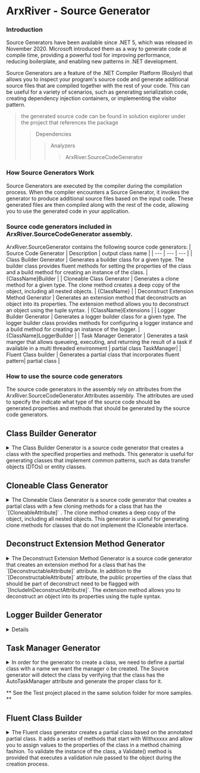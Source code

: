 ﻿<h1>ArxRiver - Source Generator</h1>

<h3>Introduction</h3>
Source Generators have been available since .NET 5, which was released in November 2020. Microsoft introduced them as a way to generate code at compile time, providing a powerful tool for improving performance, reducing boilerplate, and enabling new patterns in .NET development.

Source Generators are a feature of the .NET Compiler Platform (Roslyn) that allows you to inspect your program's source code and generate additional source files that are compiled together with the rest of your code. This can be useful for a variety of scenarios, such as generating serialization code, creating dependency injection containers, or implementing the visitor pattern.

> the generated source code can be found in solution explorer under the project that references the package 
>> Dependencies
>>> Analyzers
>>>> ArxRiver.SourceCodeGenerator


### How Source Generators Work
Source Generators are executed by the compiler during the compilation process. When the compiler encounters a Source Generator, it invokes the generator to produce additional source files based on the input code. These generated files are then compiled along with the rest of the code, allowing you to use the generated code in your application.

### Source code generators included in ArxRiver.SourceCodeGenerator assembly.

ArxRiver.SourceGenerator contains the following source code generators:
| Source Code Generator | Description | output class name |
| --- | --- | --- |
| Class Builder Generator | Generates a builder class for a given type. The builder class provides fluent methods for setting the properties of the class and a build method for creating an instance of the class. | {ClassName}Builder |
| Cloneable Class Generator | Generates a clone method for a given type. The clone method creates a deep copy of the object, including all nested objects. | {ClassName} |
| Deconstruct Extension Method Generator | Generates an extension method that deconstructs an object into its properties. The extension method allows you to deconstruct an object using the tuple syntax. | {ClassName}Extensions |
| Logger Builder Generator | Generates a logger builder class for a given type. The logger builder class provides methods for configuring a logger instance and a build method for creating an instance of the logger. | {ClassName}LoggerBuilder |
| Task Manager Generator | Generates a task manger that allows queueing, executing, and returning the result of a task if available in a multi threaded environment  |  partial class TaskManager|
| Fluent Class builder   | Generates a partial class that incorporates fluent pattern| partial class <classname> |


### How to use the source code generators
The source code generators in the assembly rely on attributes from the ArxRiver.SourceCodeGenerator.Attributes assembly. The attributes are used to specify the indicate what type of the source code should be generated.properties and methods that should be generated by the source code generators.


## Class Builder Generator
<details>
<summary>
The Class Builder Generator is a source code generator that creates a class with the specified properties and methods. This generator is useful for generating classes that implement common patterns, such as data transfer objects (DTOs) or entity classes.
</summary>

To utilize the Class Builder Generator, you should annotate your class with the [AutoClassBuilderAttribute] attribute and define the properties and methods you want to include. If there are properties you wish to exclude from the generated code, you can use the [SkipClassBuilderAttributeName] attribute.

```csharp
[AutoClassBuilder]
public class Client
{
    public int Id { get; set; }
    public string? Name { get; set; }
    public string? Email { get; set; }
    public string? PhoneNumber { get; set; }
    public Address? Address { get; set; }
    public Note? Note { get; set; }
    public List<Note>? Notes { get; set; }
}

[AutoClassBuilder]
public class Note
{
    public int Id { get; set; }
    public string? Title { get; set; } = null;
    public string? Content { get; set; } = null;
    public DateTime CreationDate { get; set; } = DateTime.Now;
}

[AutoClassBuilder]
public class Address
{
    public string? Street { get; set; }
    public string? City { get; set; }
    public string? State { get; set; }
    public string? ZipCode { get; set; }
}


The auto generated source cod efor the above class will be as follows:

----------------    Auto generated source code for Person class    ----------------

public class ClientBuilder
{
	
	private readonly Client _instance = new Client();
	private readonly AddressBuilder _addressBuilder = AddressBuilder.Create();
	private readonly NoteBuilder _noteBuilder = NoteBuilder.Create();
	private Func<Client, bool>? _validationRule = null;
	
	private ClientBuilder() {}
	
	public static ClientBuilder Create() => new ClientBuilder();
	
	public ClientBuilder WithValidationRule(Func<Client, bool>? validationRule)
	{
		_validationRule = validationRule;
		return this;
	}
	
	public ClientBuilder WithId(int id)
	{
		_instance.Id = id;
		return this;
	}
	
	public ClientBuilder WithName(string? name)
	{
		_instance.Name = name;
		return this;
	}
	
	public ClientBuilder WithEmail(string? email)
	{
		_instance.Email = email;
		return this;
	}
	
	public ClientBuilder WithPhoneNumber(string? phoneNumber)
	{
		_instance.PhoneNumber = phoneNumber;
		return this;
	}
	
	public ClientBuilder WithAddress(Action<AddressBuilder> addressBuilderAction)
	{
		addressBuilderAction(_addressBuilder);
		return this;
	}
	
	public ClientBuilder WithAddress(ArxRiver.SourceGenerator.XUnitTest.TestModels.ClassBuilder.Address? address)
	{
		_instance.Address = address;
		return this;
	}
	
	public ClientBuilder WithNote(Action<NoteBuilder> noteBuilderAction)
	{
		noteBuilderAction(_noteBuilder);
		return this;
	}
	
	public ClientBuilder WithNote(ArxRiver.SourceGenerator.XUnitTest.TestModels.ClassBuilder.Note? note)
	{
		_instance.Note = note;
		return this;
	}
	
	public ClientBuilder WithNotes(System.Collections.Generic.List<ArxRiver.SourceGenerator.XUnitTest.TestModels.ClassBuilder.Note>? notes)
	{
		_instance.Notes = notes;
		return this;
	}
	
	
	public Client Build(Func<Client, bool>?  validationRule = null)
	{
		_instance.Address = _addressBuilder.Build();
		_instance.Note = _noteBuilder.Build();
		
		_validationRule = validationRule ?? _validationRule;
		if (_validationRule != null && !_validationRule(_instance))
		{
			throw new ArgumentException("Validation failed for Client.");
		}
		return _instance;
	}
	
}


// here is an example of how to use the PersonBuilder class.
var client= ClientBuilder.Create()
            .WithValidationRule(c => c is { Address: not null, Note: not null })
            .WithId(1)
            .WithAddress(a => a
                .WithCity("Burbank")
                .WithStreet("780 GlenOaks Blvd")
                .WithZipCode("54695")
                .WithValidationRule(a => !string.IsNullOrWhiteSpace(a.City) && !string.IsNullOrWhiteSpace(a.Street))
            )
            .WithNote(n => n
                .WithTitle("single Note")
                .WithContent("single note content")
                .WithCreationDate(DateTime.Now)
                .WithId(500)
                .WithValidationRule(n => n.Id > 0 && !string.IsNullOrWhiteSpace(n.Title))
            )
            .WithEmail("")
            .WithPhoneNumber("818-747-6985")
            .WithNotes([
                new Note() { Title = "", Content = "", CreationDate = DateTime.Now, Id = 2500 },
                new Note() { Title = "", Content = "", CreationDate = DateTime.Now, Id = 3000 },
                new Note() { Title = "", Content = "", CreationDate = DateTime.Now, Id = 4500 }
            ])
            .Build();

```	
</details>



## Cloneable Class Generator
<details>
<summary>
The Cloneable Class Generator is a source code generator that creates a partial class with a few cloning methods for a class that has the `[CloneableAttribute]`  . The clone method creates a deep copy of the object, including all nested objects. This generator is useful for generating clone methods for classes that do not implement the ICloneable interface.
</summary>

```csharp

[Cloneable]
public partial class Task      // the cloneable class needs to be a partial class
{
	public Guid? TaskId { get; set; }

	public string? Name { get; set; }

	public int Description { get; set; }

	public DateTime CreatedOn { get; set; }

	public string? EmployeeId { get; set; } = string.Empty;
	
	[clone]
	public Animal Species { get; set; }
}
```

The auto generated source code for the above class will be as follows:

```csharp
public partial class Task
{
	/// <summary>
	/// Creates a simple clone of Task with NO circular reference check.
	/// </summary>
	public Task Clone()
	{
		return new Task
		{
			TaskId = this.TaskId,
			Name = this.Name,
			Description = this.Description,
			EmployeeId = this.EmployeeId,
			Species = this.Species
		};
	}
	
	
	/// <summary>
	/// Creates a simple cone of Task with circular reference check.
	/// </summary>
	public Task SafeClone(Stack<object> referenceChain = null)
	{
		if (referenceChain is not null && referenceChain.Contains(this))
		    return this;
		
		referenceChain ??= new Stack<object>();
		referenceChain.Push(this);
		
		var result = new Task
		{
			TaskId = this.TaskId,
			Name = this.Name,
			Description = this.Description,
			EmployeeId = this.EmployeeId,
			Species = this.Species
		};
		
		referenceChain.Pop();
		return result;
	}
	
	/// <summary>
	/// Creates a simple Deep Clone of Task with NO circular reference check.
	/// 
	/// </summary>
	public Task DeepClone()
	{
		return new Task
		{
			TaskId = this.TaskId,
			Name = this.Name,
			Description = this.Description,
			EmployeeId = this.EmployeeId,
			Species = this.Species?.Clone()
		};
	}
	
	
	/// <summary>
	/// Creates a safe deep clone of Task with circular reference checking.
	/// </summary>
	public Task DeepCloneSafe(Stack<object> referenceChain = null)
	{
		if (referenceChain is not null && referenceChain.Contains(this))
		    return this;
		
		referenceChain ??= new Stack<object>();
		referenceChain.Push(this);
		
		var result = new Task
		{
			TaskId = this.TaskId,
			Name = this.Name,
			Description = this.Description,
			EmployeeId = this.EmployeeId,
			Species = this.Species?.SafeClone(referenceChain)
		};
		
		referenceChain.Pop();
		return result;
	}
}

```
</details>

## Deconstruct Extension Method Generator
<details>
<summary>
The Deconstruct Extension Method Generator is a source code generator that creates an extension method for a class that has the `[DeconstructableAttribute]` attribute. In
addition to the `[DeconstructableAttribute]` attribute, the public properties of the class that should be part of deconstruct need to be flagged with `[IncludeInDeconstructAttributre]`. 
The extension method allows you to deconstruct an object into its properties using the tuple syntax. 
</summary>


```csharp
[AutoClassBuilder]
public class Person
{

    [IncludeInDeconstruct]
    public string? FirstName { get; set; }

    [IncludeInDeconstruct]
    public string? LastName { get; set; }

    
    public int Age { get; set; }
}
```

The auto generated source code for the above class will be as follows;

```csharp	
public static class PersonExtensions
{
	public static void Deconstruct(this Person person, out string? firstName, out string? lastName)
	{
		firstName = person.FirstName;
		lastName = person.LastName;
	}
}
```
</details>

## Logger Builder Generator
<details>
<sumamry>
The Logger Builder Generator is a source code generator that creates one of the 4 logger builder classes mentioned below if there is a class that has corresponding attribute
| Logger Type | Attribute | output class name |
| --- | --- | --- |
| Console Logger | `[ConsoleLoggerAttribute]` | {ClassName}ConsoleLoggerBuilder |
| Colored Console Logger | `[ColoredConsoleLoggerAttribute]` | {ClassName}ColoredConsoleLoggerBuilder |
| File Logger | `[FileLoggerAttribute]` | {ClassName}FileLoggerBuilder |
| Json File Logger | `[JsonFileLoggerAttribute]` | {ClassName}JsonFileLoggerBuilder |

</summary>

The logger builder class provides methods for configuring a logger instance and a build method for creating an instance of the logger. The logger builder class can be used to configure the logger instance with the desired settings, such as log level, log format, and log file path.

** Logger class definition **
```csharp
[PsLogger(PsLoggerAttribute.LoggerType.Json)]
public partial class JsonLogger { }

Auto generated logger will look like this,
public sealed class JsonLoggerBuilder
{
	
	private const string FileTargetName = "jsonFiletarget";
	
	private Logger? _logger;
	private LoggingConfiguration? _loggingConfiguration;
	
	private string _applicationName = AppDomain.CurrentDomain.FriendlyName;
	private LogLevel _minimumLogLevel = LogLevel.Info;
	private LogLevel _maximumLogLevel = LogLevel.Fatal;
	private string _logFileName = string.Empty;
	private bool _concurrentWrites = true;
	private bool _keepFileOpen = false;
	private string _archiveLogFileName = string.Empty;
	private long _archiveAboveSize = 1024 * 1024;
	private int _maxArchiveFiles = 10;
	private ArchiveNumberingMode _archiveNumbering = ArchiveNumberingMode.Rolling;
	private FileArchivePeriod _archiveEvery = FileArchivePeriod.Day;
	private string _archiveDateFormat = "yyyyMMdd";
	private bool _enableArchiveFileCompression = true;
	private bool _archiveOldFileOnStartup = true;
	
	private readonly FileTarget _fileTarget;
	private  readonly IList<JsonAttribute> _defaultJsonAttributes = new List<JsonAttribute>()
	{
	    new JsonAttribute("timestamp", "${longdate}"),
	    new JsonAttribute("level", "${level}"),
	    new JsonAttribute("logger", "${logger}"),
	    new JsonAttribute("message", "${message}"),
	    new JsonAttribute("exception", "${exception:format=ToString}"),
	    new JsonAttribute("applicationName", "${gdc:item=ApplicationName}")
	};
	
	public JsonLoggerBuilder()
	{
	
	_fileTarget = new FileTarget(FileTargetName);

var jsonLayout = new JsonLayout();
foreach (var defaultJsonAttribute in _defaultJsonAttributes)
{
    jsonLayout.Attributes.Add(defaultJsonAttribute);
}

_fileTarget.Layout = jsonLayout;

	}
	
	public JsonLoggerBuilder WithApplicationName(string applicationName)
	{
	    _applicationName = applicationName;
	    return this;
	}
	
	public JsonLoggerBuilder WithMinimumLogLevel(LogLevel minimumLogLevel)
	{
	    _minimumLogLevel = minimumLogLevel;
	    return this;
	}
	
	public JsonLoggerBuilder WithMaximumLogLevel(LogLevel maximumLogLevel)
	{
	    _maximumLogLevel = maximumLogLevel;
	    return this;
	}
	
	public JsonLoggerBuilder WithLogFileName(string logFileName)
	{
	    _logFileName = logFileName;
	    return this;
	}
	
	public JsonLoggerBuilder WithConcurrentWrites(bool concurrentWrites)
	{
	    _concurrentWrites = concurrentWrites;
	    return this;
	}
	
	public JsonLoggerBuilder WithKeepFileOpen(bool keepFileOpen)
	{
	    _keepFileOpen = keepFileOpen;
	    return this;
	}
	
	public JsonLoggerBuilder WithArchiveLogFileName(string archiveLogFileName)
	{
	    _archiveLogFileName = archiveLogFileName;
	    return this;
	}
	
	public JsonLoggerBuilder WithArchiveAboveSize(long archiveAboveSize)
	{
	    _archiveAboveSize = archiveAboveSize;
	    return this;
	}
	
	public JsonLoggerBuilder WithMaxArchiveFiles(int maxArchiveFiles)
	{
	    _maxArchiveFiles = maxArchiveFiles;
	    return this;
	}
	
	public JsonLoggerBuilder WithArchiveNumbering(ArchiveNumberingMode archiveNumbering)
	{
	    _archiveNumbering = archiveNumbering;
	    return this;
	}
	
	public JsonLoggerBuilder WithArchiveEvery(FileArchivePeriod archiveEvery)
	{
	    _archiveEvery = archiveEvery;
	    return this;
	}
	
	public JsonLoggerBuilder WithArchiveDateFormat(string archiveDateFormat)
	{
	    _archiveDateFormat = archiveDateFormat;
	    return this;
	}
	
	public JsonLoggerBuilder WithEnableArchiveFileCompression(bool enableArchiveFileCompression)
	{
	    _enableArchiveFileCompression = enableArchiveFileCompression;
	    return this;
	}
	
	public JsonLoggerBuilder WithArchiveOldFileOnStartup(bool archiveOldFileOnStartup)
	{
	    _archiveOldFileOnStartup = archiveOldFileOnStartup;
	    return this;
	}
	
	public JsonLoggerBuilder WithJsonFileLayout(IList<JsonAttribute> jsonAttributes)
	{
	    var jsonLayout = new JsonLayout();
	    foreach (var jsonAttribute in jsonAttributes)
	    {
	        jsonLayout.Attributes.Add(jsonAttribute);
	    }
	
	    _fileTarget.Layout = jsonLayout;
	    return this;
	}
	
	public Logger Build()
	{
	    LogManager.ThrowConfigExceptions = true;
	    NLog.GlobalDiagnosticsContext.Set("ApplicationName", "PS LOG");
	
	    _loggingConfiguration = new LoggingConfiguration();
	    
	    _fileTarget.FileName = _logFileName;
	    _fileTarget.ConcurrentWrites = _concurrentWrites;
	    _fileTarget.KeepFileOpen = _keepFileOpen;
	    _fileTarget.ArchiveFileName = _archiveLogFileName;
	    _fileTarget.ArchiveAboveSize = _archiveAboveSize;
	    _fileTarget.MaxArchiveFiles = _maxArchiveFiles;
	    _fileTarget.ArchiveNumbering = _archiveNumbering;
	    _fileTarget.ArchiveEvery = _archiveEvery;
	    _fileTarget.ArchiveDateFormat = _archiveDateFormat;
	    _fileTarget.EnableArchiveFileCompression = _enableArchiveFileCompression;
	    _fileTarget.ArchiveOldFileOnStartup = _archiveOldFileOnStartup;
	
	    _loggingConfiguration.AddTarget(_applicationName, _fileTarget);
	    _loggingConfiguration.LoggingRules.Add(new("*", _minimumLogLevel, _maximumLogLevel, _fileTarget));
	    
	    LogManager.Configuration = _loggingConfiguration;
	
	    _logger = LogManager.GetLogger(_applicationName);
	    return _logger;
	}
	
	
}
```

So the JsonLoggerBuilder can be used as follows,

```csharp
var jsonLogBuilder = new JsonLoggerBuilder()
    .WithApplicationName("My Application")
    .WithLogFileName("c:/temp/mylog.txt")
    .WithConcurrentWrites(true);


var jsonLogger = jsonLogBuilder.Build();
jsonLogger.Info("Json Info Logged");
jsonLogger.Warn("Json Info Logged");
jsonLogger.Debug("Json Info Logged");
jsonLogger.Error("Json Info Logged");

```

</details>

## Task Manager Generator
<details>
<summary>
In order for the generator to create a class, we need to define a partial class with a name we want the manager o be created. The Source generator will detect the class by verifying that the class has the AutoTaskManager attribute and generate the proper class for it.
</summary>


```csharp
[AutoTaskManager]
public partial class TaskManager {}

The auto generated Task manager can be found in the analyzer section of dependencies.
it will look like,
public partial class TaskManager
{
	
	private const int PercentageOfMachineCpu = 60;// 60% of available CPUs
	private readonly ConcurrentQueue<ITaskInfo> _taskQueue = new ConcurrentQueue<ITaskInfo>();
	private readonly ConcurrentBag<Task> _allTasks = new ConcurrentBag<Task>();
	private readonly SemaphoreSlim _semaphore;
	
	public event Action<int, int> TasksRemainingChanged;
	
	public TaskManager()
	{
		var maxDegreeOfParallelism = (int)((Environment.ProcessorCount * PercentageOfMachineCpu) / 100); // 60% of available CPUs
		
		if (maxDegreeOfParallelism <= 0)
		    throw new ArgumentOutOfRangeException(nameof(maxDegreeOfParallelism), "Must be greater than zero.");
		
		_semaphore = new SemaphoreSlim(maxDegreeOfParallelism, maxDegreeOfParallelism);
	}
	
	/// <summary>
	/// Enqueues a task that returns a result with an optional callback.
	/// </summary>
	/// <typeparam name="T">The type of the result.</typeparam>
	/// <param name="taskFunction">The asynchronous task function to execute.</param>
	/// <param name="callback">Optional callback to invoke upon task completion or fault.</param>
	public void EnqueueTask<T>(Func<Task<T>> taskFunction, Action<T, Exception?> callback = null)
	{
	    if (taskFunction == null)
	        throw new ArgumentNullException(nameof(taskFunction));
	
	    var taskInfo = new TaskInfo<T>(taskFunction, callback);
	    _taskQueue.Enqueue(taskInfo);
	    _allTasks.Add(taskInfo.Task);
	
	    TasksRemainingChanged?.Invoke(_taskQueue.Count, _allTasks.Count);
	
	    _ = ProcessQueueAsync();
	}
	
	/// <summary>
	/// Enqueues a task that does not return a result with an optional callback.
	/// </summary>
	/// <param name="taskFunc">The asynchronous task function to execute.</param>
	/// <param name="callback">Optional callback to invoke upon task completion or fault.</param>
	public void EnqueueTask(Func<Task> taskFunc, Action<Exception?> callback = null)
	{
	    if (taskFunc == null)
	        throw new ArgumentNullException(nameof(taskFunc));
	
	    var taskInfo = new TaskInfoVoid(taskFunc, callback);
	    _taskQueue.Enqueue(taskInfo);
	    _allTasks.Add(taskInfo.Task);
	
	    TasksRemainingChanged?.Invoke(_taskQueue.Count, _allTasks.Count);
	
	    // Start processing tasks if possible
	    _ = ProcessQueueAsync();
	}
	
	/// <summary>
	/// Asynchronously waits for all queued and running tasks to complete.
	///
	/// IMPORTANT: We can improve this method to call an optional call back to removed completed tasks.
	///            This will help to keep the memory usage low.
	/// </summary>
	/// <returns>A Task representing the asynchronous wait operation.</returns>
	public async Task WaitAllTasksAsync()
	{
	    Task[] tasksToWait;
	
	    // capture a snapshot of all tasks
	    lock (_allTasks)
	    {
	        tasksToWait = _allTasks.ToArray();
	    }
	
	    await Task.WhenAll(tasksToWait).ConfigureAwait(false);
	}
	
	/// <summary>
	/// Gets the number of tasks remaining in the queue.
	/// </summary>
	public int TasksRemaining => _taskQueue.Count;
	
	/// <summary>
	/// Clears all queued tasks. Note that running tasks will continue to completion.
	/// </summary>
	public void ClearQueuedTasks()
	{
	    while (_taskQueue.TryDequeue(out _)) { }
	
	    TasksRemainingChanged?.Invoke(_taskQueue.Count, _allTasks.Count);
	}
	
	
	/// <summary>
	/// Asynchronously processes tasks in the queue.
	/// </summary>
	private async Task ProcessQueueAsync()
	{
	    while (true)
	    {
	        if (!_taskQueue.TryDequeue(out ITaskInfo taskInfo))
	        {
	            break; // No more tasks to process
	        }
	
	        TasksRemainingChanged?.Invoke(_taskQueue.Count, _allTasks.Count);
	
	        await _semaphore.WaitAsync().ConfigureAwait(false);
	        var executionTask = ExecuteTaskAsync(taskInfo);
	
	        // Detach the task to allow it to run independently
	        _ = executionTask;
	    }
	}
	
	/// <summary>
	/// Executes a single task and handles semaphore release.
	/// </summary>
	/// <param name="taskInfo">The task information to execute.</param>
	private async Task ExecuteTaskAsync(ITaskInfo taskInfo)
	{
	    try
	    {
	        await taskInfo.ExecuteAsync().ConfigureAwait(false);
	    }
	    finally
	    {
	        _semaphore.Release();
	    }
	}
	
	
	private interface ITaskInfo
	{
	    Task ExecuteAsync();
	}
	
	
	/// <summary>
	/// Generic class to hold task information for tasks with return values
	/// </summary>
	/// <typeparam name="T"></typeparam>
	private class TaskInfo<T>(Func<Task<T>> taskFunc, Action<T, Exception?> callback) : ITaskInfo
	{
	    private readonly TaskCompletionSource<T> _tcs = new(TaskCreationOptions.RunContinuationsAsynchronously);
	
	    public Task<T> Task => _tcs.Task;
	
	    public async Task ExecuteAsync()
	    {
	        try
	        {
	            T result = await taskFunc().ConfigureAwait(false);
	            _tcs.SetResult(result);
	            callback?.Invoke(result, null);
	        }
	        catch (Exception? ex)
	        {
	            _tcs.SetException(ex);
	            callback?.Invoke(default(T), ex);
	        }
	    }
	}
	
	/// <summary>
	/// Class to hold task information for tasks without return values
	/// </summary>
	private class TaskInfoVoid(Func<Task> taskFunc, Action<Exception?> callback) : ITaskInfo
	{
	    private readonly TaskCompletionSource<object?> _tcs = new(TaskCreationOptions.RunContinuationsAsynchronously);
	
	    public Task Task => _tcs.Task;
	
	    public async Task ExecuteAsync()
	    {
	        try
	        {
	            await taskFunc().ConfigureAwait(false);
	
	            _tcs.SetResult(null);
	            callback?.Invoke(null);
	        }
	        catch (Exception ex)
	        {
	            _tcs.SetException(ex);
	            callback?.Invoke(ex);
	        }
	    }
	}
	
}

This will allow the dev to add tasks to the manager and receive the response after the execution is complete.

var taskManager = new TaskManager();
        var resultContent = "";
        var exceptionMessage = "";
        var queueCount = 0;
        var tasksCount = 0;

        taskManager.TasksRemainingChanged += (i, i1) =>
            {
                queueCount = i;
                tasksCount = i1;
            };
        
        taskManager.EnqueueTask<string>(async () =>
            {
                await Task.Delay(2000);
                return "Hello";
            }, (result, exception) =>
            {
                resultContent = result;
                exceptionMessage = exception?.Message;
            });        
			        
        await taskManager.WaitAllTasksAsync();

```
</details>

** See the Test project placed in the same solution folder for more samples. **


## Fluent Class Builder
<details>
<summary>
The Fluent class generator creates a partial class based on the annotated partial class. It adds a series of methods that start with Withxxxxx and allow you to assign values to the properties of the class in a method chaining fashion. To validate the instance of the class, a Validate() method is provided that executes a validation rule passed to the object during the creation process.
</summary>

```csharp
[FluentClass]
public partial class JsonLog
{
    public string? Source { get; set; }
    public Guid CorrelationId { get; set; }
    public string Message { get; set; } = string.Empty;
    
    [SkipFluentClass]
    public bool SkippedProperty { get; set; }
}

Source code generator output teh following
public partial class JsonLog
{
	
	private readonly Func<JsonLog, bool>? _validationRule;
	
	public JsonLog() {}
	
	public JsonLog(Func<JsonLog, bool>? validationRule = null)
	{
		_validationRule = validationRule;
	}
	
	public JsonLog WithSource(string? source)
	{
		Source = source;
		return this;
	}
	
	public JsonLog WithCorrelationId(System.Guid correlationId)
	{
		CorrelationId = correlationId;
		return this;
	}
	
	public JsonLog WithMessage(string message)
	{
		Message = message;
		return this;
	}
	
	
	public bool Validate()
	{
		return _validationRule?.Invoke(this) ?? true;
	}
	
}

This will allow the dev to create an object and validate it state. below is an example 


var jsonLogInstance = new JsonLog()
	.WithSource("PS.Common>AuthooLink")
	.WithCorrelationId( Guid.NewGuid())
	.WithMessage("Error");

```
</details>





